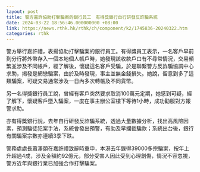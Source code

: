 ```yaml
---
layout: post
title: 警方嘉許協助打擊騙案的銀行員工　有得獎銀行自行研發反詐騙系統
date: 2024-03-22 18:56:46.000000000 +08:00
link: https://news.rthk.hk/rthk/ch/component/k2/1745836-20240322.htm
categories: rthk
---
```


警方舉行嘉許禮，表揚協助打擊騙案的銀行員工。有得獎員工表示，一名客戶早前到分行將外幣存入一個本地個人帳戶時，她發現該收款戶口有不尋常情況，交易頻繁並涉及不同帳戶，經了解後，懷疑這名客戶受騙，於是聯繫警方反詐騙協調中心求助，揭發是網戀騙案，由於及時發現，事主並無金錢損失。她說，留意到多了這類騙案，可疑交易通常涉及一日內多次轉帳及不同貨幣。

另一名得獎銀行員工說，曾經有客戶突然要求取消100萬元定期，她感到可疑，經了解下，懷疑客戶墮入騙案，一度在事主辦公室樓下等待1小時，成功勸服對方報警求助。

亦有得獎銀行說，去年自行研發反詐騙系統，透過大量數據分析，找出高風險因素，預測騙徒犯案手法，系統會發出預警，有助及早攔截騙款；系統出台後，銀行有關騙案宗數亦連續3季下跌。

警務處處長蕭澤頤在嘉許禮致辭時重申，本港去年錄得39000多宗騙案，按年上升超過4成，涉及金額約92億元，部分受害人因此受到心理創傷，情況不容忽視，警方近年與銀行業已加強合作打擊騙案。
